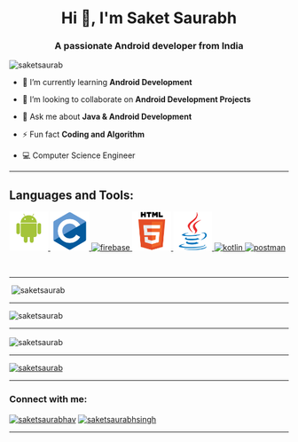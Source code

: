 <h1 align="center">Hi 👋, I'm Saket Saurabh</h1>
<h3 align="center">A passionate Android developer from India</h3>
<p align="left"> <img src="https://komarev.com/ghpvc/?username=saketsaurab&label=Profile%20views&color=0e75b6&style=flat" alt="saketsaurab" /> </p>





- 🌱 I’m currently learning **Android Development** 

- 👯 I’m looking to collaborate on **Android Development Projects**

- 💬 Ask me about **Java & Android Development**

- ⚡ Fun fact **Coding and Algorithm**

- 💻 Computer Science Engineer

<hr>
<h2 align="left">Languages and Tools:</h2>
<p align="left"> <a href="https://developer.android.com" target="_blank"> <img src="https://raw.githubusercontent.com/devicons/devicon/master/icons/android/android-original-wordmark.svg" alt="android" width="70" height="70"/> </a> <a href="https://www.cprogramming.com/" target="_blank"> <img src="https://raw.githubusercontent.com/devicons/devicon/master/icons/c/c-original.svg" alt="c" width="70" height="70"/> </a> <a href="https://firebase.google.com/" target="_blank"> <img src="https://www.vectorlogo.zone/logos/firebase/firebase-icon.svg" alt="firebase" width="70" height="70"/> </a> <a href="https://www.w3.org/html/" target="_blank"> <img src="https://raw.githubusercontent.com/devicons/devicon/master/icons/html5/html5-original-wordmark.svg" alt="html5" width="70" height="70"/> </a> <a href="https://www.java.com" target="_blank"> <img src="https://raw.githubusercontent.com/devicons/devicon/master/icons/java/java-original.svg" alt="java" width="70" height="70"/> </a> <a href="https://kotlinlang.org" target="_blank"> <img src="https://www.vectorlogo.zone/logos/kotlinlang/kotlinlang-icon.svg" alt="kotlin" width="70" height="70"/> </a> <a href="https://postman.com" target="_blank"> <img src="https://www.vectorlogo.zone/logos/getpostman/getpostman-icon.svg" alt="postman" width="70" height="70"/> </a> </p>
<br>
<hr>




<p>&nbsp;<img align="centre" src="https://github-readme-stats.vercel.app/api?username=saketsaurab&show_icons=true&locale=en" alt="saketsaurab" /></p>



<hr>
<p><img align="centre" src="https://github-readme-stats.vercel.app/api/top-langs?username=saketsaurab&show_icons=true&locale=en&layout=compact" alt="saketsaurab" /></p>









<hr>
<p><img align="center" src="https://github-readme-streak-stats.herokuapp.com/?user=saketsaurab&" alt="saketsaurab" /></p>
<hr>








<p align="left"> <a href="https://github.com/ryo-ma/github-profile-trophy"><img src="https://github-profile-trophy.vercel.app/?username=saketsaurab" alt="saketsaurab" /></a> </p>
<hr>







<p align="left">
  
<h3 align="left">Connect with me:</h3>  
  
<a href="https://twitter.com/saketsaurabhav" target="blank"><img align="center" src="https://raw.githubusercontent.com/rahuldkjain/github-profile-readme-generator/master/src/images/icons/Social/twitter.svg" alt="saketsaurabhav" height="30" width="40" /></a>
  <a href="https://linkedin.com/in/saketsaurabhsingh" target="blank"><img align="center" src="https://raw.githubusercontent.com/rahuldkjain/github-profile-readme-generator/master/src/images/icons/Social/linked-in-alt.svg" alt="saketsaurabhsingh" height="30" width="40" /></a>
</p>
<hr>
